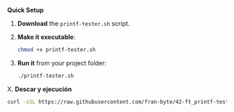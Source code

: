 **Quick Setup**

1. **Download** the `printf-tester.sh` script.
2. **Make it executable**:

   ```bash
   chmod +x printf-tester.sh  
   ```
3. **Run it** from your project folder:

   ```bash
   ./printf-tester.sh  
   ```


X. **Descar y ejecución**

   ```bash
   curl -sSL https://raw.githubusercontent.com/fran-byte/42-ft_printf-tester/main/printf-tester.sh | bash
   ```
